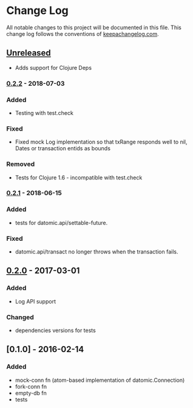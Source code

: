 # Change Log
All notable changes to this project will be documented in this file. This change log follows the conventions of [keepachangelog.com](http://keepachangelog.com/).

## [Unreleased]

- Adds support for Clojure Deps

### [0.2.2] - 2018-07-03
### Added
- Testing with test.check
### Fixed
- Fixed mock Log implementation so that txRange responds well to nil, Dates or transaction entids as bounds
### Removed
- Tests for Clojure 1.6 - incompatible with test.check

### [0.2.1] - 2018-06-15
### Added
- tests for datomic.api/settable-future.
### Fixed
- datomic.api/transact no longer throws when the transaction fails.

## [0.2.0] - 2017-03-01
### Added
- Log API support
### Changed
- dependencies versions for tests

## [0.1.0] - 2016-02-14
### Added
- mock-conn fn (atom-based implementation of datomic.Connection)
- fork-conn fn
- empty-db fn
- tests

[Unreleased]: https://github.com/vvvvalvalval/datomock/compare/v.0.2.2...HEAD
[0.2.2]: https://github.com/vvvvalvalval/datomock/compare/v0.2.1...v.0.2.2
[0.2.1]: https://github.com/vvvvalvalval/datomock/compare/v0.2.0...v0.2.1
[0.2.0]: https://github.com/vvvvalvalval/datomock/compare/v0.1.0...v0.2.0

